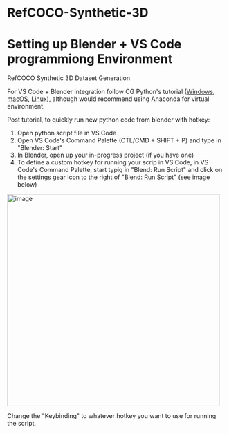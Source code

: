 # RefCOCO-Synthetic-3D



# Setting up Blender + VS Code programmiong Environment
RefCOCO Synthetic 3D Dataset Generation

For VS Code + Blender integration follow CG Python's tutorial ([Windows]([url](https://www.youtube.com/watch?v=YUytEtaVrrc)https://www.youtube.com/watch?v=YUytEtaVrrc), [macOS]([url](https://www.youtube.com/watch?v=_0srGXAzBZE)), [Linux]([url](https://www.youtube.com/watch?v=zP0s1i9EXeM)https://www.youtube.com/watch?v=zP0s1i9EXeM)), although would recommend using Anaconda for virtual environment.

Post tutorial, to quickly run new python code from blender with hotkey:
1) Open python script file in VS Code
2) Open VS Code's Command Palette (CTL/CMD + SHIFT + P) and type in "Blender: Start"
4) In Blender, open up your in-progress project (if you have one)
5) To define a custom hotkey for running your scrip in VS Code, in VS Code's Command Palette, start typig in "Blend: Run Script" and click on the settings gear icon to the right of "Blend: Run Script" (see image below)

<img width="491" alt="image" src="https://github.com/BillyMazotti/RefCOCO-Synthetic-3D/assets/96280520/f1b812cc-f343-44e3-a23b-842ad9d4db7d">

  Change the "Keybinding" to whatever hotkey you want to use for running the script.
